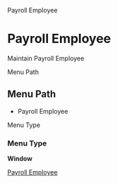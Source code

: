 
Payroll Employee
# Payroll Employee


Maintain Payroll Employee

Menu Path
## Menu Path



- Payroll Employee

Menu Type
### Menu Type

**Window**


[Payroll Employee](functional-guide/window/window-payroll-employee.md)